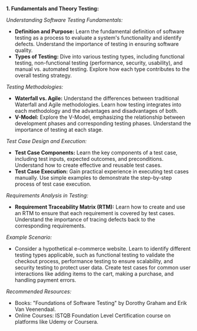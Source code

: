 **1. Fundamentals and Theory Testing:**

*Understanding Software Testing Fundamentals:*
   - **Definition and Purpose:** Learn the fundamental definition of software testing as a process to evaluate a system's functionality and identify defects. Understand the importance of testing in ensuring software quality.
   - **Types of Testing:** Dive into various testing types, including functional testing, non-functional testing (performance, security, usability), and manual vs. automated testing. Explore how each type contributes to the overall testing strategy.

*Testing Methodologies:*
   - **Waterfall vs. Agile:** Understand the differences between traditional Waterfall and Agile methodologies. Learn how testing integrates into each methodology and the advantages and disadvantages of both.
   - **V-Model:** Explore the V-Model, emphasizing the relationship between development phases and corresponding testing phases. Understand the importance of testing at each stage.

*Test Case Design and Execution:*
   - **Test Case Components:** Learn the key components of a test case, including test inputs, expected outcomes, and preconditions. Understand how to create effective and reusable test cases.
   - **Test Case Execution:** Gain practical experience in executing test cases manually. Use simple examples to demonstrate the step-by-step process of test case execution.

*Requirements Analysis in Testing:*
   - **Requirement Traceability Matrix (RTM):** Learn how to create and use an RTM to ensure that each requirement is covered by test cases. Understand the importance of tracing defects back to the corresponding requirements.

*Example Scenario:*
   - Consider a hypothetical e-commerce website. Learn to identify different testing types applicable, such as functional testing to validate the checkout process, performance testing to ensure scalability, and security testing to protect user data. Create test cases for common user interactions like adding items to the cart, making a purchase, and handling payment errors.

*Recommended Resources:*
   - Books: "Foundations of Software Testing" by Dorothy Graham and Erik Van Veenendaal.
   - Online Courses: ISTQB Foundation Level Certification course on platforms like Udemy or Coursera.
